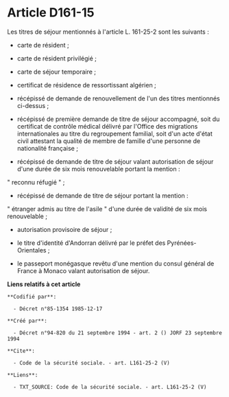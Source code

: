 # Article D161-15

Les titres de séjour mentionnés à l'article L. 161-25-2 sont les suivants :

- carte de résident ;

- carte de résident privilégié ;

- carte de séjour temporaire ;

- certificat de résidence de ressortissant algérien ;

- récépissé de demande de renouvellement de l'un des titres mentionnés ci-dessus ;

- récépissé de première demande de titre de séjour accompagné, soit du certificat de contrôle médical délivré par l'Office
des migrations internationales au titre du regroupement familial, soit d'un acte d'état civil attestant la qualité de membre
de famille d'une personne de nationalité française ;

- récépissé de demande de titre de séjour valant autorisation de séjour d'une durée de six mois renouvelable portant la
mention :

" reconnu réfugié " ;

- récépissé de demande de titre de séjour portant la mention :

" étranger admis au titre de l'asile " d'une durée de validité de six mois renouvelable ;

- autorisation provisoire de séjour ;

- le titre d'identité d'Andorran délivré par le préfet des Pyrénées-Orientales ;

- le passeport monégasque revêtu d'une mention du consul général de France à Monaco valant autorisation de séjour.

**Liens relatifs à cet article**

	**Codifié par**:

	  - Décret n°85-1354 1985-12-17

	**Créé par**:

	  - Décret n°94-820 du 21 septembre 1994 - art. 2 () JORF 23 septembre 1994

	**Cite**:

	  - Code de la sécurité sociale. - art. L161-25-2 (V)

	**Liens**:

	  - TXT_SOURCE: Code de la sécurité sociale. - art. L161-25-2 (V)
